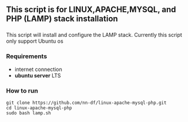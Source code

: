 ## This script is for LINUX,APACHE,MYSQL, and PHP (LAMP) stack installation

###
This script will install and configure the LAMP stack. Currently this script only support Ubuntu os

### Requirements
- internet connection
- **ubuntu server** LTS

### How to run
```
git clone https://github.com/nn-df/linux-apache-mysql-php.git
cd linux-apache-mysql-php
sudo bash lamp.sh
```